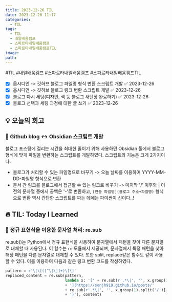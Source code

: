 ```yaml
---
title: 2023-12-26 TIL
date: 2023-12-26 11:17
categories:
  - TIL
tags:
  - TIL
  - 내일배움캠프
  - 스파르타내일배움캠프
  - 스파르타내일배움캠프TIL
image: 
path:
---
```

#TIL #내일배움캠프 #스파르타내일배움캠프 #스파르타내일배움캠프TIL 

- [x] 옵시디언 -> 깃허브 블로그 파일명 형식 변환 스크립트 개발 ✅ 2023-12-26
- [x] 옵시디언 -> 깃허브 블로그 링크 변환 스크립트 개발 ✅ 2023-12-26
- [x] 블로그 다시 세팅(디자인, 색 등 블로그 새단장 완료하기) ✅ 2023-12-26
- [x] 블로그 선택과 세팅 과정에 대한 글 쓰기 ✅ 2023-12-26

## 💡 오늘의 회고
### 👀 Github blog <-> Obsidian 스크립트 개발
블로그 포스팅에 걸리는 시간을 최대한 줄이기 위해 사용하던 Obsidian 툴에서 블로그 형식에 맞게 파일을 변환하는 스크립트를 개발하였다. 스크립트의 기능은 크게 2가지이다.

+ 블로그가 처리할 수 있는 파일명으로 바꾸기 -> 오늘 날짜를 이용하여 YYYY-MM-DD-파일명 형식으로 변환
+ 문서 간 링크를 블로그에서 접근할 수 있는 링크로 바꾸기
	-> 마지막 '/' 이후와 | 이전의 문자열 중에서 공백은 '-'로 변환하고, `[연동 파일명](블로그 주소+파일명)` 형식으로 변환
역시 간단한 스크립트를 짜는 데에는 파이썬이 신이다..!


## 🔥 TIL: Today I Learned
### 👀 정규 표현식을 이용한 문자열 처리: re.sub
re.sub()는 Python에서 정규 표현식을 사용하여 문자열에서 패턴을 찾아 다른 문자열로 대체할 때 사용된다. 이 함수는 `re` 모듈에서 제공되며, 문자열에서 특정 패턴을 찾아 해당 패턴을 다른 문자열로 대체할 수 있다. 또한 split, replace같은 함수도 같이 사용할 수 있다.
이를 이용하여 다음과 같은 링크 변환 코드를 작성하였다.

```python
pattern = r'\[\[([^\[\]]+)\]\]'  
replaced_content = re.sub(pattern, 
						  lambda x: '[' + re.sub(r'.*\|', '', x.group(1)).split('/')[-1] 
						  + '](https://sonjh919.github.io/posts/' 
						  + re.sub(r'.*\|', '', x.group(1).split('/')[-1].replace(' ', '-') 
						  + ')'), content)
```
